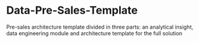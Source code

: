 # Data-Pre-Sales-Template
Pre-sales architecture template divided in three parts: an analytical insight, data engineering module and architecture template for the full solution
